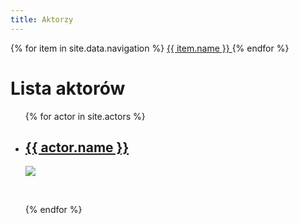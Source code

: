 ```yaml
---
title: Aktorzy
---
```

<nav>
    {% for item in site.data.navigation %}
      <a href="{{ item.link }}" {% if page.url == item.link %}style="color: red;"{% endif %}>
        {{ item.name }}
      </a>
    {% endfor %}
  </nav>
<h1>Lista aktorów</h1>

<ul>
  {% for actor in site.actors %}
    <li>
      <h2><a href="{{ actor.url }}">{{ actor.name }}</a></h2>
      <img src = "{{ actor.image }}">
      <p>
      <br>
      </p>
    </li>
  {% endfor %}
</ul>